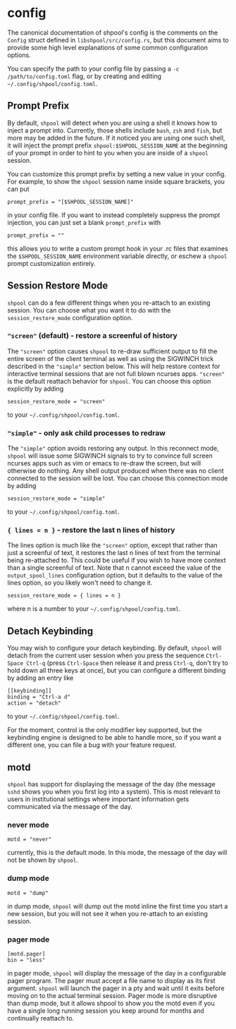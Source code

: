 # config

The canonical documentation of shpool's config is the comments
on the `Config` struct defined in `libshpool/src/config.rs`, but
this document aims to provide some high level explanations of
some common configuration options.

You can specify the path to your config file by passing a
`-c /path/to/config.toml` flag, or by creating and
editing `~/.config/shpool/config.toml`.

## Prompt Prefix

By default, `shpool` will detect when you are using a shell it knows
how to inject a prompt into. Currently, those shells include `bash`,
`zsh` and `fish`, but more may be added in the future. If it noticed
you are using one such shell, it will inject the prompt prefix
`shpool:$SHPOOL_SESSION_NAME` at the beginning of your prompt
in order to hint to you when you are inside of a `shpool` session.

You can customize this prompt prefix by setting a new value in
your config. For example, to show the `shpool` session name
inside square brackets, you can put

```
prompt_prefix = "[$SHPOOL_SESSION_NAME]"
```

in your config file. If you want to instead completely suppress
the prompt injection, you can just set a blank `prompt_prefix`
with

```
prompt_prefix = ""
```

this allows you to write a custom prompt hook in your .rc files
that examines the `$SHPOOL_SESSION_NAME` environment variable
directly, or eschew a `shpool` prompt customization entirely.

## Session Restore Mode

`shpool` can do a few different things when you re-attach to an existing
session. You can choose what you want it to do with the `session_restore_mode`
configuration option.

### `"screen"` (default) - restore a screenful of history

The `"screen"` option causes `shpool` to re-draw sufficient output to fill the
entire screen of the client terminal as well as using the SIGWINCH trick
described in the `"simple"` section below. This will help restore
context for interactive terminal sessions that are not full blown ncurses
apps. `"screen"` is the default reattach behavior for `shpool`.
You can choose this option explicitly by adding

```
session_restore_mode = "screen"
```

to your `~/.config/shpool/config.toml`.

### `"simple"` - only ask child processes to redraw

The `"simple"` option avoids restoring any output. In this reconnect mode, `shpool` will
issue some SIGWINCH signals to try to convince full screen ncurses apps
such as vim or emacs to re-draw the screen, but will otherwise do nothing.
Any shell output produced when there was no client connected to the session
will be lost. You can choose this connection mode by adding

```
session_restore_mode = "simple"
```

to your `~/.config/shpool/config.toml`.

### `{ lines = n }` - restore the last n lines of history

The lines option is much like the `"screen"` option, except that rather
than just a screenful of text, it restores the last n lines of text
from the terminal being re-attached to. This could be useful if you
wish to have more context than a single screenful of text. Note that
n cannot exceed the value of the `output_spool_lines` configuration
option, but it defaults to the value of the lines option, so you likely
won't need to change it.

```
session_restore_mode = { lines = n }
```

where n is a number to your `~/.config/shpool/config.toml`.

## Detach Keybinding

You may wish to configure your detach keybinding.
By default, `shpool` will detach from the current user session when you
press the sequence `Ctrl-Space Ctrl-q` (press `Ctrl-Space` then release
it and press `Ctrl-q`, don't try to hold down all three keys at once),
but you can configure a different binding by adding an entry
like

```
[[keybinding]]
binding = "Ctrl-a d"
action = "detach"
```

to your `~/.config/shpool/config.toml`.

For the moment, control is the only modifier key supported, but the keybinding
engine is designed to be able to handle more, so if you want a different one,
you can file a bug with your feature request.

## motd

`shpool` has support for displaying the message of the day (the message `sshd`
shows you when you first log into a system). This is most relevant to users
in institutional settings where important information gets communicated
via the message of the day.

### never mode

```
motd = "never"
```

currently, this is the default mode. In this mode, the message of the day will
not be shown by `shpool`.

### dump mode

```
motd = "dump"
```

in dump mode, `shpool` will dump out the motd inline the first time you
start a new session, but you will not see it when you re-attach to an
existing session.

### pager mode

```
[motd.pager]
bin = "less"
```

in pager mode, `shpool` will display the message of the day in a configurable
pager program. The pager must accept a file name to display as its first argument.
`shpool` will launch the pager in a pty and wait until it exits before moving
on to the actual terminal session. Pager mode is more disruptive than
dump mode, but it allows shpool to show you the motd even if you have a single
long running session you keep around for months and continually reattach to.
